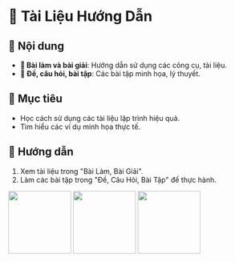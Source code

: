 # 📘 **Tài Liệu Hướng Dẫn**

## 📂 Nội dung
- **📜 Bài làm và bài giải**: Hướng dẫn sử dụng các công cụ, tài liệu.
- **📖 Đề, câu hỏi, bài tập**: Các bài tập minh họa, lý thuyết.

## 🌟 **Mục tiêu**
- Học cách sử dụng các tài liệu lập trình hiệu quả.
- Tìm hiểu các ví dụ minh họa thực tế.

## 📎 **Hướng dẫn**
1. Xem tài liệu trong "Bài Làm, Bài Giải".
2. Làm các bài tập trong "Đề, Câu Hỏi, Bài Tập" để thực hành.

<img src="https://stackoverflow.design/assets/img/logos/audience/soa-logo.svg" width="125">      <img src="https://dangkywebvoibocongthuong.com/wp-content/uploads/2021/11/logo-da-thong-bao-bo-cong-thuong.png" width="125">      <img src="https://tinnhiemmang.vn/storage/photos/shares/CetificateTrust/web_pre_2x.png" width="125">